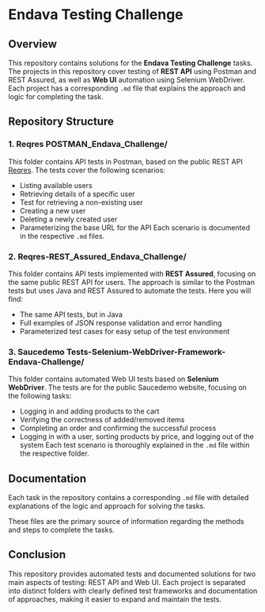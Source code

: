 # Endava Testing Challenge 

## Overview

This repository contains solutions for the **Endava Testing Challenge** tasks. The projects in this repository cover testing of **REST API** using Postman and REST Assured, as well as **Web UI** automation using Selenium WebDriver. Each project has a corresponding `.md` file that explains the approach and logic for completing the task.

## Repository Structure

### 1. **Reqres POSTMAN_Endava_Challenge/**
   This folder contains API tests in Postman, based on the public REST API [Reqres](https://reqres.in/). The tests cover the following scenarios:
   - Listing available users
   - Retrieving details of a specific user
   - Test for retrieving a non-existing user
   - Creating a new user
   - Deleting a newly created user
   - Parameterizing the base URL for the API
   Each scenario is documented in the respective `.md` files.

### 2. **Reqres-REST_Assured_Endava_Challenge/**
   This folder contains API tests implemented with **REST Assured**, focusing on the same public REST API for users. The approach is similar to the Postman tests but uses Java and REST Assured to automate the tests. Here you will find:
   - The same API tests, but in Java
   - Full examples of JSON response validation and error handling
   - Parameterized test cases for easy setup of the test environment

### 3. **Saucedemo Tests-Selenium-WebDriver-Framework-Endava-Challenge/**
   This folder contains automated Web UI tests based on **Selenium WebDriver**. The tests are for the public Saucedemo website, focusing on the following tasks:
   - Logging in and adding products to the cart
   - Verifying the correctness of added/removed items
   - Completing an order and confirming the successful process
   - Logging in with a user, sorting products by price, and logging out of the system
   Each test scenario is thoroughly explained in the `.md` file within the respective folder.

## Documentation

Each task in the repository contains a corresponding `.md` file with detailed explanations of the logic and approach for solving the tasks.

These files are the primary source of information regarding the methods and steps to complete the tasks.

## Conclusion

This repository provides automated tests and documented solutions for two main aspects of testing: REST API and Web UI. Each project is separated into distinct folders with clearly defined test frameworks and documentation of approaches, making it easier to expand and maintain the tests.
